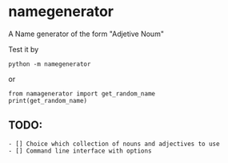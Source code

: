 # namegenerator
A Name generator of the form "Adjetive Noum"

Test it by

    python -m namegenerator

or

    from namagenerator import get_random_name
    print(get_random_name)

## TODO:

    - [] Choice which collection of nouns and adjectives to use
    - [] Command line interface with options
